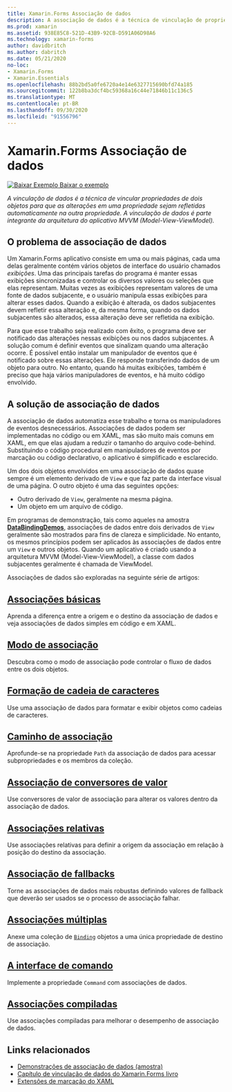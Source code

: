 ```yaml
---
title: Xamarin.Forms Associação de dados
description: A associação de dados é a técnica de vinculação de propriedades de dois objetos para que as alterações em uma propriedade sejam automaticamente refletidas na outra propriedade. A associação de dados é parte integrante da arquitetura do aplicativo MVVM (Model-View-ViewModel).
ms.prod: xamarin
ms.assetid: 938E85C8-521D-43B9-92CB-D591A06D98A6
ms.technology: xamarin-forms
author: davidbritch
ms.author: dabritch
ms.date: 05/21/2020
no-loc:
- Xamarin.Forms
- Xamarin.Essentials
ms.openlocfilehash: 88b2bd5a0fe6720a4e14e6327715690bfd74a185
ms.sourcegitcommit: 122b8ba3dcf4bc59368a16c44e71846b11c136c5
ms.translationtype: MT
ms.contentlocale: pt-BR
ms.lasthandoff: 09/30/2020
ms.locfileid: "91556796"
---
```

# <a name="no-locxamarinforms-data-binding"></a>Xamarin.Forms Associação de dados

[![Baixar Exemplo](~/media/shared/download.png) Baixar o exemplo](https://docs.microsoft.com/samples/xamarin/xamarin-forms-samples/databindingdemos)

_A vinculação de dados é a técnica de vincular propriedades de dois objetos para que as alterações em uma propriedade sejam refletidas automaticamente na outra propriedade. A vinculação de dados é parte integrante da arquitetura do aplicativo MVVM (Model-View-ViewModel)._

## <a name="the-data-linking-problem"></a>O problema de associação de dados

Um Xamarin.Forms aplicativo consiste em uma ou mais páginas, cada uma delas geralmente contém vários objetos de interface do usuário chamados *exibições*. Uma das principais tarefas do programa é manter essas exibições sincronizadas e controlar os diversos valores ou seleções que elas representam. Muitas vezes as exibições representam valores de uma fonte de dados subjacente, e o usuário manipula essas exibições para alterar esses dados. Quando a exibição é alterada, os dados subjacentes devem refletir essa alteração e, da mesma forma, quando os dados subjacentes são alterados, essa alteração deve ser refletida na exibição.

Para que esse trabalho seja realizado com êxito, o programa deve ser notificado das alterações nessas exibições ou nos dados subjacentes. A solução comum é definir eventos que sinalizam quando uma alteração ocorre. É possível então instalar um manipulador de eventos que é notificado sobre essas alterações. Ele responde transferindo dados de um objeto para outro. No entanto, quando há muitas exibições, também é preciso que haja vários manipuladores de eventos, e há muito código envolvido.

## <a name="the-data-binding-solution"></a>A solução de associação de dados

A associação de dados automatiza esse trabalho e torna os manipuladores de eventos desnecessários. Associações de dados podem ser implementadas no código ou em XAML, mas são muito mais comuns em XAML, em que elas ajudam a reduzir o tamanho do arquivo code-behind. Substituindo o código procedural em manipuladores de eventos por marcação ou código declarativo, o aplicativo é simplificado e esclarecido.

Um dos dois objetos envolvidos em uma associação de dados quase sempre é um elemento derivado de `View` e que faz parte da interface visual de uma página. O outro objeto é uma das seguintes opções:

- Outro derivado de `View`, geralmente na mesma página.
- Um objeto em um arquivo de código.

Em programas de demonstração, tais como aqueles na amostra [**DataBindingDemos**](/samples/xamarin/xamarin-forms-samples/databindingdemos), associações de dados entre dois derivados de `View` geralmente são mostrados para fins de clareza e simplicidade. No entanto, os mesmos princípios podem ser aplicados às associações de dados entre um `View` e outros objetos. Quando um aplicativo é criado usando a arquitetura MVVM (Model-View-ViewModel), a classe com dados subjacentes geralmente é chamada de ViewModel.

Associações de dados são exploradas na seguinte série de artigos:

## <a name="basic-bindings"></a>[Associações básicas](basic-bindings.md)

Aprenda a diferença entre a origem e o destino da associação de dados e veja associações de dados simples em código e em XAML.

## <a name="binding-mode"></a>[Modo de associação](binding-mode.md)

Descubra como o modo de associação pode controlar o fluxo de dados entre os dois objetos.

## <a name="string-formatting"></a>[Formação de cadeia de caracteres](string-formatting.md)

Use uma associação de dados para formatar e exibir objetos como cadeias de caracteres.

## <a name="binding-path"></a>[Caminho de associação](binding-path.md)

Aprofunde-se na propriedade `Path` da associação de dados para acessar subpropriedades e os membros da coleção.

## <a name="binding-value-converters"></a>[Associação de conversores de valor](converters.md)

Use conversores de valor de associação para alterar os valores dentro da associação de dados.

## <a name="relative-bindings"></a>[Associações relativas](relative-bindings.md)

Use associações relativas para definir a origem da associação em relação à posição do destino da associação.

## <a name="binding-fallbacks"></a>[Associação de fallbacks](binding-fallbacks.md)

Torne as associações de dados mais robustas definindo valores de fallback que deverão ser usados se o processo de associação falhar.

## <a name="multi-bindings"></a>[Associações múltiplas](multibinding.md)

Anexe uma coleção de [`Binding`](xref:Xamarin.Forms.Binding) objetos a uma única propriedade de destino de associação.

## <a name="the-command-interface"></a>[A interface de comando](commanding.md)

Implemente a propriedade `Command` com associações de dados.

## <a name="compiled-bindings"></a>[Associações compiladas](compiled-bindings.md)

Use associações compiladas para melhorar o desempenho de associação de dados.

## <a name="related-links"></a>Links relacionados

- [Demonstrações de associação de dados (amostra)](/samples/xamarin/xamarin-forms-samples/databindingdemos)
- [Capítulo de vinculação de dados do Xamarin.Forms livro](~/xamarin-forms/creating-mobile-apps-xamarin-forms/summaries/chapter16.md)
- [Extensões de marcação do XAML](~/xamarin-forms/xaml/markup-extensions/index.md)